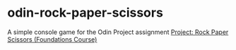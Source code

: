 # odin-rock-paper-scissors

A simple console game for the Odin Project assignment
<a href="https://www.theodinproject.com/lessons/foundations-rock-paper-scissors">Project: Rock Paper Scissors (Foundations Course)</a>

